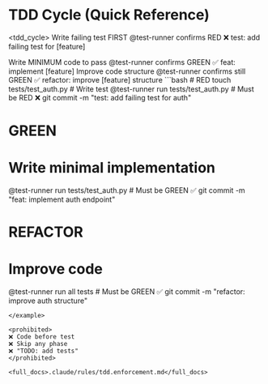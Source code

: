 # TDD Cycle (Quick Reference)

<tdd_cycle>
<phase id="RED">
<action>Write failing test FIRST</action>
<verify>@test-runner confirms RED ❌</verify>
<commit>test: add failing test for [feature]</commit>
</phase>

<phase id="GREEN">
<action>Write MINIMUM code to pass</action>
<verify>@test-runner confirms GREEN ✅</verify>
<commit>feat: implement [feature]</commit>
</phase>

<phase id="REFACTOR">
<action>Improve code structure</action>
<verify>@test-runner confirms still GREEN ✅</verify>
<commit>refactor: improve [feature] structure</commit>
</phase>
</tdd_cycle>

<example>
```bash
# RED
touch tests/test_auth.py
# Write test
@test-runner run tests/test_auth.py  # Must be RED ❌
git commit -m "test: add failing test for auth"

# GREEN
# Write minimal implementation
@test-runner run tests/test_auth.py  # Must be GREEN ✅
git commit -m "feat: implement auth endpoint"

# REFACTOR
# Improve code
@test-runner run all tests  # Must be GREEN ✅
git commit -m "refactor: improve auth structure"
```
</example>

<prohibited>
❌ Code before test
❌ Skip any phase
❌ "TODO: add tests"
</prohibited>

<full_docs>.claude/rules/tdd.enforcement.md</full_docs>
